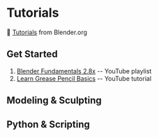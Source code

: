 # Tutorials

:link: [Tutorials](https://www.blender.org/support/tutorials/) from Blender.org

## Get Started

1. [Blender Fundamentals 2.8x](https://www.youtube.com/playlist?list=PLa1F2ddGya_-UvuAqHAksYnB0qL9yWDO6) -- YouTube playlist
2. [Learn Grease Pencil Basics](https://www.youtube.com/watch?v=pywbPQD9vYU) -- YouTube tutorial

## Modeling & Sculpting

## Python & Scripting
